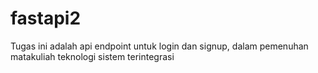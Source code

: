 # fastapi2
Tugas ini adalah api endpoint untuk login dan signup, dalam pemenuhan matakuliah teknologi sistem terintegrasi

